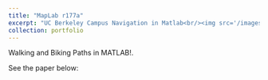 ```yaml
---
title: "MapLab r177a"
excerpt: "UC Berkeley Campus Navigation in Matlab<br/><img src='/images/maplab.png'>"
collection: portfolio
---
```


Walking and Biking Paths in MATLAB!.

See the paper below:
